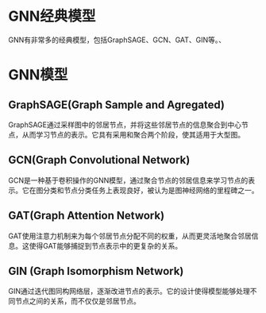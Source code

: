 # GNN经典模型
GNN有非常多的经典模型，包括GraphSAGE、GCN、GAT、GIN等。、

# GNN模型
## GraphSAGE(Graph Sample and Agregated)
GraphSAGE通过采样图中的邻居节点，并将这些邻居节点的信息聚合到中心节点，从而学习节点的表示。它具有采用和聚合两个阶段，使其适用于大型图。

## GCN(Graph Convolutional Network)
GCN是一种基于卷积操作的GNN模型，通过聚合节点的邻居信息来学习节点的表示。它在图分类和节点分类任务上表现良好，被认为是图神经网络的里程碑之一。

## GAT(Graph Attention Network)
GAT使用注意力机制来为每个邻居节点分配不同的权重，从而更灵活地聚合邻居信息。这使得GAT能够捕捉到节点表示中的更复杂的关系。

## GIN (Graph Isomorphism Network)
GIN通过迭代图同构网络层，逐渐改进节点的表示。它的设计使得模型能够处理不同节点之间的关系，而不仅仅是邻居节点。